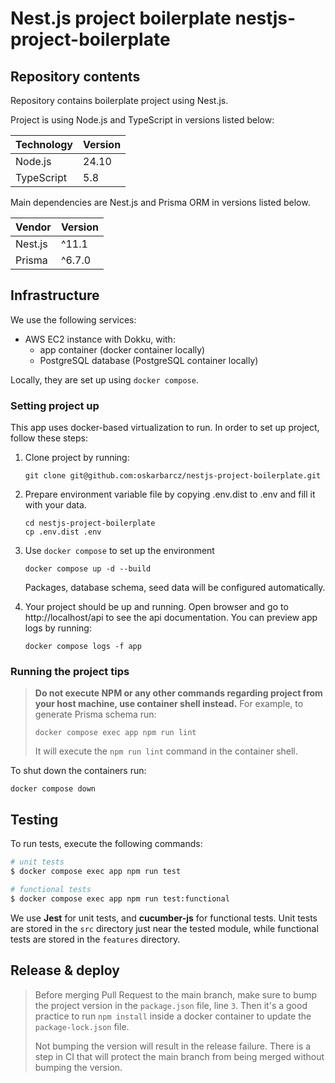 # Nest.js project boilerplate nestjs-project-boilerplate

## Repository contents

Repository contains boilerplate project using Nest.js.

Project is using Node.js and TypeScript in versions listed below:

| Technology | Version |
| ---------- |--------|
| Node.js    | 24.10  |
| TypeScript | 5.8    |

Main dependencies are Nest.js and Prisma ORM in versions listed below.

| Vendor  | Version |
| ------- |---------|
| Nest.js | ^11.1   |
| Prisma  | ^6.7.0  |

## Infrastructure

We use the following services:

- AWS EC2 instance with Dokku, with:
    - app container (docker container locally)
    - PostgreSQL database (PostgreSQL container locally)

Locally, they are set up using `docker compose`.

### Setting project up

This app uses docker-based virtualization to run. In order to set up project, follow these steps:

1. Clone project by running:
    ```shell
    git clone git@github.com:oskarbarcz/nestjs-project-boilerplate.git
    ```
2. Prepare environment variable file by copying .env.dist to .env and fill it with your data.
    ```shell
    cd nestjs-project-boilerplate
    cp .env.dist .env
    ```
3. Use `docker compose` to set up the environment

    ```shell
    docker compose up -d --build
    ```

    Packages, database schema, seed data will be configured automatically.

4. Your project should be up and running. Open browser and go to http://localhost/api to see the api documentation.
   You can preview app logs by running:
    ```shell
    docker compose logs -f app
    ```

### Running the project tips

> **Do not execute NPM or any other commands regarding project from your host machine, use container shell instead.**
> For example, to generate Prisma schema run:
>
> ```shell
> docker compose exec app npm run lint
> ```
>
> It will execute the `npm run lint` command in the container shell.

To shut down the containers run:

```shell
docker compose down
```

## Testing

To run tests, execute the following commands:

```bash
# unit tests
$ docker compose exec app npm run test

# functional tests
$ docker compose exec app npm run test:functional
```

We use **Jest** for unit tests, and **cucumber-js** for functional tests. Unit tests are stored in the `src` directory
just near the tested module, while functional tests are stored in the `features` directory.

## Release & deploy

> Before merging Pull Request to the main branch, make sure to bump the project version in the `package.json` file,
> line `3`. Then it's a good practice to run `npm install` inside a docker container to update the `package-lock.json`
> file.
>
> Not bumping the version will result in the release failure. There is a step in CI that will protect the main branch
> from being merged without bumping the version.
